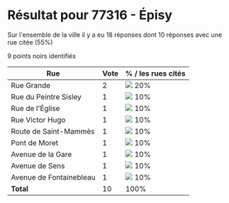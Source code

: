 # Résultat pour 77316 - Épisy

Sur l'ensemble de la ville il y a eu 18 réponses dont 10 réponses avec une rue citée (55%)

9 points noirs identifiés

| Rue | Vote | % / les rues cités|
|-----|------|-------------------|
| Rue Grande | 2 | <img src="../../img/bar_20.gif" />&nbsp;20%|
| Rue du Peintre Sisley | 1 | <img src="../../img/bar_10.gif" />&nbsp;10%|
| Rue de l'Église | 1 | <img src="../../img/bar_10.gif" />&nbsp;10%|
| Rue Victor Hugo | 1 | <img src="../../img/bar_10.gif" />&nbsp;10%|
| Route de Saint-Mammès | 1 | <img src="../../img/bar_10.gif" />&nbsp;10%|
| Pont de Moret | 1 | <img src="../../img/bar_10.gif" />&nbsp;10%|
| Avenue de la Gare | 1 | <img src="../../img/bar_10.gif" />&nbsp;10%|
| Avenue de Sens | 1 | <img src="../../img/bar_10.gif" />&nbsp;10%|
| Avenue de Fontainebleau | 1 | <img src="../../img/bar_10.gif" />&nbsp;10%|
| **Total** | 10 | 100%|
